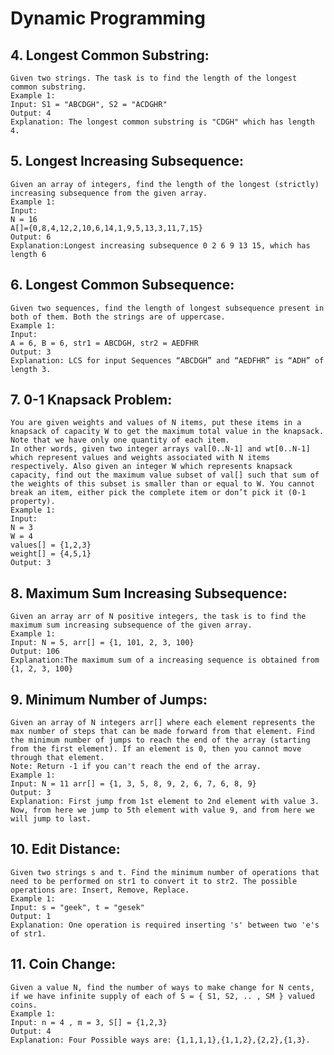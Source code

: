 # Dynamic Programming

## 4. Longest Common Substring:
    Given two strings. The task is to find the length of the longest common substring.
    Example 1:
    Input: S1 = "ABCDGH", S2 = "ACDGHR"
    Output: 4
    Explanation: The longest common substring is "CDGH" which has length 4.

## 5. Longest Increasing Subsequence:
    Given an array of integers, find the length of the longest (strictly) increasing subsequence from the given array.
    Example 1:
    Input:
    N = 16
    A[]={0,8,4,12,2,10,6,14,1,9,5,13,3,11,7,15}
    Output: 6 
    Explanation:Longest increasing subsequence 0 2 6 9 13 15, which has length 6

## 6. Longest Common Subsequence:
    Given two sequences, find the length of longest subsequence present in both of them. Both the strings are of uppercase.
    Example 1:
    Input:
    A = 6, B = 6, str1 = ABCDGH, str2 = AEDFHR
    Output: 3
    Explanation: LCS for input Sequences “ABCDGH” and “AEDFHR” is “ADH” of length 3.

## 7. 0-1 Knapsack Problem:
    You are given weights and values of N items, put these items in a knapsack of capacity W to get the maximum total value in the knapsack. Note that we have only one quantity of each item.
    In other words, given two integer arrays val[0..N-1] and wt[0..N-1] which represent values and weights associated with N items respectively. Also given an integer W which represents knapsack capacity, find out the maximum value subset of val[] such that sum of the weights of this subset is smaller than or equal to W. You cannot break an item, either pick the complete item or don’t pick it (0-1 property).
    Example 1:
    Input:
    N = 3
    W = 4
    values[] = {1,2,3}
    weight[] = {4,5,1}
    Output: 3

## 8. Maximum Sum Increasing Subsequence:
    Given an array arr of N positive integers, the task is to find the maximum sum increasing subsequence of the given array.
    Example 1:
    Input: N = 5, arr[] = {1, 101, 2, 3, 100}   
    Output: 106
    Explanation:The maximum sum of a increasing sequence is obtained from {1, 2, 3, 100}

## 9. Minimum Number of Jumps:
    Given an array of N integers arr[] where each element represents the max number of steps that can be made forward from that element. Find the minimum number of jumps to reach the end of the array (starting from the first element). If an element is 0, then you cannot move through that element.
    Note: Return -1 if you can't reach the end of the array.
    Example 1: 
    Input: N = 11 arr[] = {1, 3, 5, 8, 9, 2, 6, 7, 6, 8, 9} 
    Output: 3 
    Explanation: First jump from 1st element to 2nd element with value 3. Now, from here we jump to 5th element with value 9, and from here we will jump to last. 

## 10. Edit Distance:   
    Given two strings s and t. Find the minimum number of operations that need to be performed on str1 to convert it to str2. The possible operations are: Insert, Remove, Replace.
    Example 1:
    Input: s = "geek", t = "gesek"
    Output: 1 
    Explanation: One operation is required inserting 's' between two 'e's of str1.

## 11. Coin Change:
    Given a value N, find the number of ways to make change for N cents, if we have infinite supply of each of S = { S1, S2, .. , SM } valued coins.
    Example 1:
    Input: n = 4 , m = 3, S[] = {1,2,3}
    Output: 4 
    Explanation: Four Possible ways are: {1,1,1,1},{1,1,2},{2,2},{1,3}.
